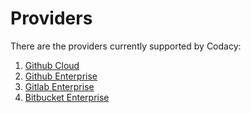 # Providers

There are the providers currently supported by Codacy:

1.  [Github Cloud](github-cloud.md)
2.  [Github Enterprise](github-enterprise.md)
3.  [Gitlab Enterprise](gitlab-enterprise.md)
4.  [Bitbucket Enterprise](bitbucket-enterprise.md)
